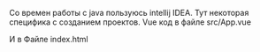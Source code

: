 Со времен работы с java пользуюсь intellij IDEA. Тут некоторая специфика с созданием проектов.
Vue код в файле src/App.vue

И в Файле index.html 